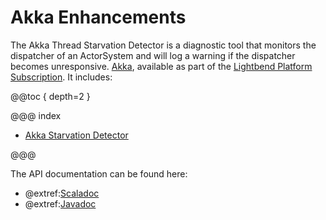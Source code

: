 # Akka Enhancements

The Akka Thread Starvation Detector is a diagnostic tool that monitors the dispatcher of an ActorSystem and will log a warning if the dispatcher becomes unresponsive.
[Akka](https://akka.io), available as part of the
[Lightbend Platform Subscription](https://www.lightbend.com/lightbend-platform-subscription). It includes:

@@toc { depth=2 }

@@@ index

* [Akka Starvation Detector](starvation-detector.md)

@@@



The API documentation can be found here: 

* @extref:[Scaladoc](scaladoc:)
* @extref:[Javadoc](javadoc:)
